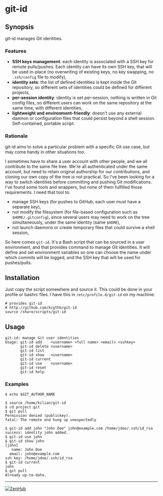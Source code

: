 # git-id

## Synopsis
git-id manages Git identities.

### Features
* **SSH keys management**: each identity is associated with a SSH key for remote 
  pulls/pushes. Each identity can have its own SSH key, that will be used 
in-place (no overwriting of existing keys, no key swapping, no `.ssh/config` 
file to modify),
* **identity sets**: the list of defined identities is kept inside the Git 
  repository, so different sets of identities could be defined for different 
projects,
* **per-session identity**: identity is set per-session, nothing is written in 
  Git config files, so different users can work on the same repository at the 
same time, with different identities,
* **lightweight and environment-friendly**: doesn't use any external daemon or 
  configuration files that could persist beyond a shell session. Self-contained, 
portable script.


### Rationale
git-id aims to solve a particular problem with a specific Git use case, but may 
come handy in other situations too. 

I sometimes have to share a user account with other people, and we all contribute to the
same file tree. We're all authenticated under the same account, but need to
retain original authorship for our contributions, and cloning our own copy of
the tree is not practical.
So I've been looking for a way to switch identities before committing and
pushing Git modifications. I've found some tools and wrappers, but none of them
fulfilled those requirements. I need that tool to:
* manage SSH keys (for pushes to GitHub, each user must have a separate key),
* not modify the filesystem (for file-based configuration such as `$HOME/.gitconfig`), 
since several users may need to work on the tree simultaneously, under the same identity (same `$HOME`),
* not launch daemons or create temporary files that could survive a shell session,

So here comes `git-id`. It's a Bash script that can be sourced in a user 
environment, and that provides command to manage Git identities. It will define 
and set environment variables so one can choose the name under which commits 
will be logged, and the SSH key that will be used for pushes/pulls.


## Installation
Just copy the script somewhere and source it. This could be done in your profile
or bashrc files. I have this in `/etc/profile.d/git-id` on my machine:

```
# provides git-id
# http://github.com/kcgthb/git-id
source /share/scripts/git-id
```

## Usage
```
git-id: manage Git user identities
Usage: git-id add    <username> <full name> <email> <sshkey>
       git-id delete <username>
       git-id list
       git-id show   <username>
       git-id current
       git-id use    <username>
       git-id reset
       git-id help
```

### Examples
```
$ echo $GIT_AUTHOR_NAME

$ source /home/kilian/git-id
$ cd project.git
$ git pull
Permission denied (publickey).
fatal: The remote end hung up unexpectedly

$ git-id add john "John Doe" john@example.com /home/jdoe/.ssh/id_rsa
success: identity john added.
$ git-id use john
$ git-id show john
[john]
   name: John Doe
  email: john@example.com
ssh key: /home/jdoe/.ssh/id_rsa
$ git-id current
john
$ git pull
Already up-to-date.
```
---

[![ZenHub](https://raw.githubusercontent.com/ZenHubIO/support/master/zenhub-badge.png)](https://zenhub.com)
